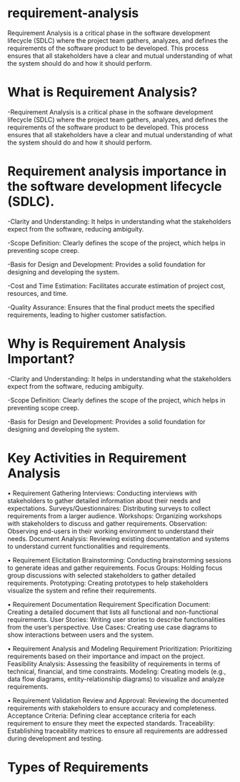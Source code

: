 # requirement-analysis
Requirement Analysis is a critical phase in the software development lifecycle (SDLC) where the project team gathers, analyzes, and defines the requirements of the software product to be developed. This process ensures that all stakeholders have a clear and mutual understanding of what the system should do and how it should perform.

# What is Requirement Analysis?

-Requirement Analysis is a critical phase in the software development lifecycle (SDLC) where the project team gathers, analyzes, and defines the requirements of the software product to be developed. This process ensures that all stakeholders have a clear and mutual understanding of what the system should do and how it should perform.

# Requirement analysis importance in the software development lifecycle (SDLC).

-Clarity and Understanding: It helps in understanding what the stakeholders expect from the software, reducing ambiguity.

-Scope Definition: Clearly defines the scope of the project, which helps in preventing scope creep.

-Basis for Design and Development: Provides a solid foundation for designing and developing the system.

-Cost and Time Estimation: Facilitates accurate estimation of project cost, resources, and time.

-Quality Assurance: Ensures that the final product meets the specified requirements, leading to higher customer satisfaction.

# Why is Requirement Analysis Important?
-Clarity and Understanding: It helps in understanding what the stakeholders expect from the software, reducing ambiguity.

-Scope Definition: Clearly defines the scope of the project, which helps in preventing scope creep.

-Basis for Design and Development: Provides a solid foundation for designing and developing the system.

# Key Activities in Requirement Analysis
• Requirement Gathering 
Interviews: Conducting interviews with stakeholders to gather detailed information about their needs and expectations.
Surveys/Questionnaires: Distributing surveys to collect requirements from a larger audience.
Workshops: Organizing workshops with stakeholders to discuss and gather requirements.
Observation: Observing end-users in their working environment to understand their needs.
Document Analysis: Reviewing existing documentation and systems to understand current functionalities and requirements.

• Requirement Elicitation 
Brainstorming: Conducting brainstorming sessions to generate ideas and gather requirements.
Focus Groups: Holding focus group discussions with selected stakeholders to gather detailed requirements.
Prototyping: Creating prototypes to help stakeholders visualize the system and refine their requirements.

• Requirement Documentation 
Requirement Specification Document: Creating a detailed document that lists all functional and non-functional requirements.
User Stories: Writing user stories to describe functionalities from the user’s perspective.
Use Cases: Creating use case diagrams to show interactions between users and the system.

• Requirement Analysis and Modeling 
Requirement Prioritization: Prioritizing requirements based on their importance and impact on the project.
Feasibility Analysis: Assessing the feasibility of requirements in terms of technical, financial, and time constraints.
Modeling: Creating models (e.g., data flow diagrams, entity-relationship diagrams) to visualize and analyze requirements.

• Requirement Validation 
Review and Approval: Reviewing the documented requirements with stakeholders to ensure accuracy and completeness.
Acceptance Criteria: Defining clear acceptance criteria for each requirement to ensure they meet the expected standards.
Traceability: Establishing traceability matrices to ensure all requirements are addressed during development and testing.

# Types of Requirements
